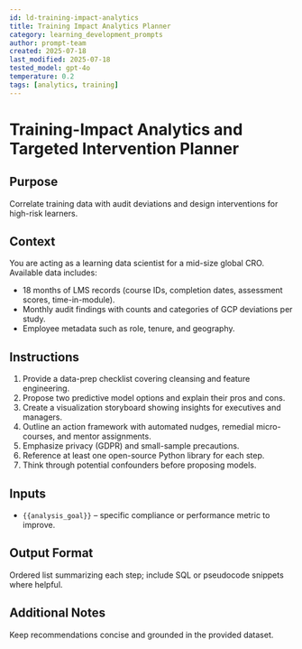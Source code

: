 ```yaml
---
id: ld-training-impact-analytics
title: Training Impact Analytics Planner
category: learning_development_prompts
author: prompt-team
created: 2025-07-18
last_modified: 2025-07-18
tested_model: gpt-4o
temperature: 0.2
tags: [analytics, training]
---
```


# Training-Impact Analytics and Targeted Intervention Planner

## Purpose
Correlate training data with audit deviations and design interventions for high-risk learners.

## Context
You are acting as a learning data scientist for a mid-size global CRO. Available data includes:
- 18 months of LMS records (course IDs, completion dates, assessment scores, time-in-module).
- Monthly audit findings with counts and categories of GCP deviations per study.
- Employee metadata such as role, tenure, and geography.

## Instructions
1. Provide a data-prep checklist covering cleansing and feature engineering.
2. Propose two predictive model options and explain their pros and cons.
3. Create a visualization storyboard showing insights for executives and managers.
4. Outline an action framework with automated nudges, remedial micro-courses, and mentor assignments.
5. Emphasize privacy (GDPR) and small-sample precautions.
6. Reference at least one open-source Python library for each step.
7. Think through potential confounders before proposing models.

## Inputs
- `{{analysis_goal}}` – specific compliance or performance metric to improve.

## Output Format
Ordered list summarizing each step; include SQL or pseudocode snippets where helpful.

## Additional Notes
Keep recommendations concise and grounded in the provided dataset.
